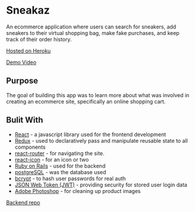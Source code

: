 <h1>Sneakaz</h1>

An ecommerce application where users can search for sneakers, add sneakers to their virtual shopping bag, make fake purchases, and keep track of their order history.

[Hosted on Heroku](https://arcus-color-palette.herokuapp.com/PaletteCreator)

[Demo Video](https://www.youtube.com/watch?v=bGZpIQvYvWg)

## Purpose

The goal of building this app was to learn more about what was involved in creating an ecommerce site, specifically an online shopping cart.

## Bulit With

* [React](https://reactjs.org/) - a javascript library used for the frontend development
* [Redux](https://redux.js.org/) - used to declaratively pass and manipulate reusable state to all components
* [react-router](https://reacttraining.com/react-router/) - for navigating the site.
* [react-icon](https://www.npmjs.com/package/react-responsive) - for an icon or two
* [Ruby on Rails](https://rubyonrails.org/) - used for the backend
* [postgreSQL](https://www.postgresql.org/) - was the database used
* [bcrypt](https://rubygems.org/gems/bcrypt/versions/3.1.12) - to hash user passwords for real auth
* [JSON Web Token (JWT)](https://rubygems.org/gems/jwt/versions/1.5.4) - providing security for stored user login data
* [Adobe Photoshop](https://www.adobe.com/products/photoshop.html) - for cleaning up product images


[Backend repo](https://github.com/jeff-gosselin/sneakaz_back)
